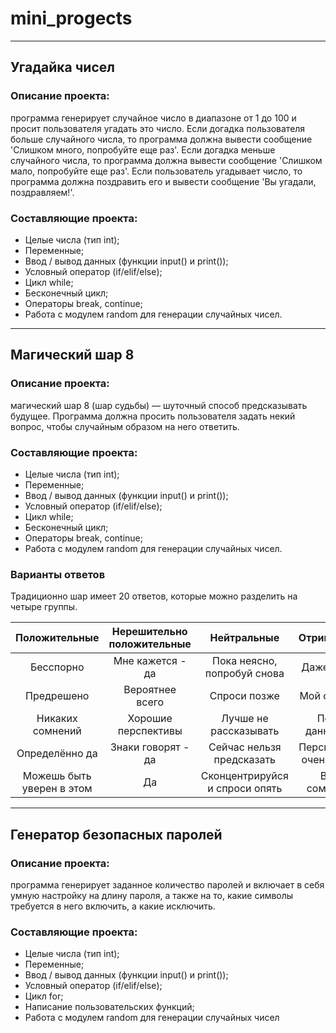 # mini_progects
----
## Угадайка чисел
### Описание проекта: 
программа генерирует случайное число в диапазоне от 1 до 100 и просит пользователя угадать это число.
Если догадка пользователя больше случайного числа, то программа должна вывести сообщение 'Слишком много, попробуйте еще раз'.
Если догадка меньше случайного числа, то программа должна вывести сообщение 'Слишком мало, попробуйте еще раз'.
Если пользователь угадывает число, то программа должна поздравить его и вывести сообщение 'Вы угадали, поздравляем!'.

### Составляющие проекта: 
* Целые числа (тип int);
* Переменные;
* Ввод / вывод данных (функции input() и print());
* Условный оператор (if/elif/else);
* Цикл while;
* Бесконечный цикл;
* Операторы break, continue;
* Работа с модулем random для генерации случайных чисел.
----
## Магический шар 8
### Описание проекта: 
магический шар 8 (шар судьбы) — шуточный способ предсказывать будущее. 
Программа должна просить пользователя задать некий вопрос, чтобы случайным образом на него ответить.

### Составляющие проекта:
* Целые числа (тип int);
* Переменные;
* Ввод / вывод данных (функции input() и print());
* Условный оператор (if/elif/else);
* Цикл while;
* Бесконечный цикл;
* Операторы break, continue;
* Работа с модулем random для генерации случайных чисел.

### Варианты ответов
Традиционно шар имеет 20 ответов, которые можно разделить на четыре группы.

| Положительные	|Нерешительно положительные|	Нейтральные	|Отрицательные |
|:-------:|:-----------:|:----------:|:-----------:|
|Бесспорно| Мне кажется - да |	Пока неясно, попробуй снова|	Даже не думай|
|Предрешено|	Вероятнее всего|	Спроси позже|	Мой ответ - нет|
|Никаких сомнений|	Хорошие перспективы|	Лучше не рассказывать|	По моим данным - нет|
|Определённо да|	Знаки говорят - да|	Сейчас нельзя предсказать|	Перспективы не очень хорошие|
|Можешь быть уверен в этом|	Да	|Сконцентрируйся и спроси опять|	Весьма сомнительно|
----
## Генератор безопасных паролей
### Описание проекта: 
программа генерирует заданное количество паролей и включает в себя умную настройку на длину пароля, а также на то, какие символы требуется в него включить, а какие исключить.

### Составляющие проекта:
* Целые числа (тип int);
* Переменные;
* Ввод / вывод данных (функции input() и print());
* Условный оператор (if/elif/else);
* Цикл for;
* Написание пользовательских функций;
* Работа с модулем random для генерации случайных чисел
